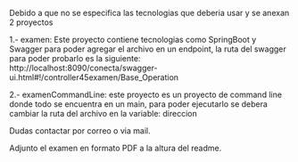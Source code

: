 Debido a que no se especifica las tecnologias que deberia usar y se anexan 2 proyectos

1.- examen: Este proyecto contiene tecnologias como SpringBoot y Swagger para poder agregar el archivo en un endpoint, la ruta del swagger para poder probarlo es la siguiente: http://localhost:8090/conecta/swagger-ui.html#!/controller45examen/Base_Operation

2.- examenCommandLine: este proyecto es un proyecto de command line donde todo se encuentra en un main, para poder ejecutarlo se debera cambiar la ruta del archivo en la variable: direccion

Dudas contactar por correo o via mail.

Adjunto el examen en formato PDF a la altura del readme.
